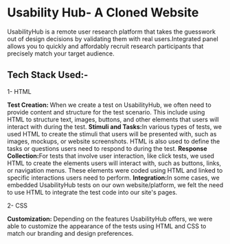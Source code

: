 <h1>Usability Hub- A Cloned Website</h1>
<p>UsabilityHub is a remote user research platform that takes the guesswork out of design decisions by validating them with real users.Integrated panel allows you to quickly and affordably recruit research participants that precisely match your target audience.
</p>
<h2>Tech Stack Used:-</h2>
<p>1- HTML</p>
<p><b>Test Creation: </b>When we create a test on UsabilityHub, we often need to provide content and structure for the test scenario. This include using HTML to structure text, images, buttons, and other elements that users will interact with during the test.
<b>Stimuli and Tasks:</b>In various types of tests, we used HTML to create the stimuli that users will be presented with, such as images, mockups, or website screenshots. HTML is also used to define the tasks or questions users need to respond to during the test.
<b>Response Collection:</b>For tests that involve user interaction, like click tests, we used HTML to create the elements users will interact with, such as buttons, links, or navigation menus. These elements were coded using HTML and linked to specific interactions users need to perform.
<b>Integration:</b>In some cases, we embedded UsabilityHub tests on our own website/platform, we felt the need to use HTML to integrate the test code into our site's pages.</p>
<p>2- CSS</p>
<p><b>Customization: </b>Depending on the features UsabilityHub offers, we were able to customize the appearance of the tests using HTML and CSS to match our branding and design preferences.</p>
